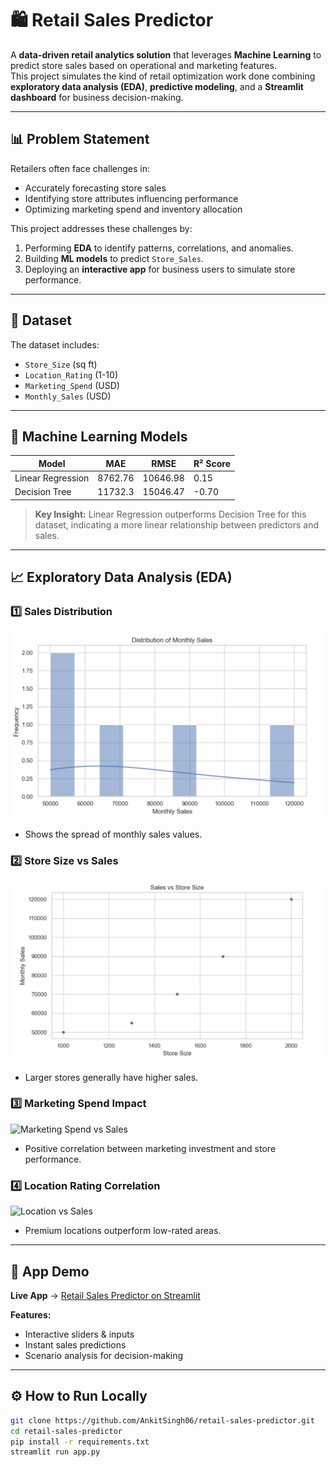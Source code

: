 # 🛍️ Retail Sales Predictor

A **data-driven retail analytics solution** that leverages **Machine Learning** to predict store sales based on operational and marketing features.  
This project simulates the kind of retail optimization work done combining **exploratory data analysis (EDA)**, **predictive modeling**, and a **Streamlit dashboard** for business decision-making.

---

## 📊 Problem Statement

Retailers often face challenges in:
- Accurately forecasting store sales
- Identifying store attributes influencing performance
- Optimizing marketing spend and inventory allocation

This project addresses these challenges by:
1. Performing **EDA** to identify patterns, correlations, and anomalies.
2. Building **ML models** to predict `Store_Sales`.
3. Deploying an **interactive app** for business users to simulate store performance.

---

## 📂 Dataset

The dataset includes:
- `Store_Size` (sq ft)
- `Location_Rating` (1-10)
- `Marketing_Spend` (USD)
- `Monthly_Sales` (USD)

---

## 🧠 Machine Learning Models

| Model              | MAE     | RMSE     | R² Score |
|--------------------|---------|----------|----------|
| Linear Regression  | 8762.76 | 10646.98 | 0.15     |
| Decision Tree      | 11732.3 | 15046.47 | -0.70    |

> **Key Insight:** Linear Regression outperforms Decision Tree for this dataset, indicating a more linear relationship between predictors and sales.

---

## 📈 Exploratory Data Analysis (EDA)

### 1️⃣ Sales Distribution
![Sales Distribution](EDA_1.png)  
- Shows the spread of monthly sales values.

### 2️⃣ Store Size vs Sales
![Store Size vs Sales](EDA_2.png)  
- Larger stores generally have higher sales.

### 3️⃣ Marketing Spend Impact
![Marketing Spend vs Sales](eda_marketing_vs_sales.png)  
- Positive correlation between marketing investment and store performance.

### 4️⃣ Location Rating Correlation
![Location vs Sales](eda_location_vs_sales.png)  
- Premium locations outperform low-rated areas.

---

## 🚀 App Demo

**Live App** → [Retail Sales Predictor on Streamlit](https://retail-sales-predictor-akfxck5hpg4wdpn3shexnn.streamlit.app/#retail-sales-prediction-app)  

**Features:**
- Interactive sliders & inputs
- Instant sales predictions
- Scenario analysis for decision-making

---

## ⚙️ How to Run Locally

```bash
git clone https://github.com/AnkitSingh06/retail-sales-predictor.git
cd retail-sales-predictor
pip install -r requirements.txt
streamlit run app.py
